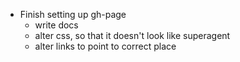 - Finish setting up gh-page
	- write docs
	- alter css, so that it doesn't look like superagent
  - alter links to point to correct place
